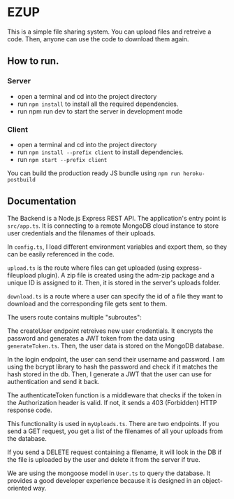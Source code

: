 # EZUP

This is a simple file sharing system. You can upload files and retreive a code. Then, anyone can use the code to download them again.

## How to run.

### Server

- open a terminal and cd into the project directory
- run `npm install` to install all the required dependencies.
- run npm run dev to start the server in development mode

### Client

- open a terminal and cd into the project directory
- run `npm install --prefix client` to install dependencies.
- run `npm start --prefix client`

You can build the production ready JS bundle using `npm run heroku-postbuild`

## Documentation

The Backend is a Node.js Express REST API. The application's entry point is `src/app.ts`. It is connecting to a remote MongoDB cloud instance to store user credentials and the filenames of their uploads.

In `config.ts`, I load different environment variables and export them, so they can be easily referenced in the code.

`upload.ts` is the route where files can get uploaded (using express-fileupload plugin). A zip file is created using the adm-zip package and a unique ID is assigned to it. Then, it is stored in the server's uploads folder.

`download.ts` is a route where a user can specify the id of a file they want to download and the corresponding file gets sent to them.

The users route contains multiple "subroutes":

The createUser endpoint retreives new user credentials. It encrypts the password and generates a JWT token from the data using `generateToken.ts`. Then, the user data is stored on the MongoDB database.

In the login endpoint, the user can send their username and password. I am using the bcrypt library to hash the password and check if it matches the hash stored in the db. Then, I generate a JWT that the user can use for authentication and send it back.

The authenticateToken function is a middleware that checks if the token in the Authorization header is valid. If not, it sends a 403 (Forbidden) HTTP response code.

This functionality is used in `myUploads.ts`. There are two endpoints. If you send a GET request, you get a list of the filenames of all your uploads from the database.

If you send a DELETE request containing a filename, it will look in the DB if the file is uploaded by the user and delete it from the server if true.

We are using the mongoose model in `User.ts` to query the database. It provides a good developer experience because it is designed in an object-oriented way.

